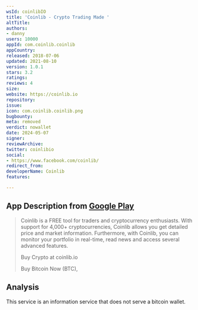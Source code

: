 ```yaml
---
wsId: coinlibIO
title: 'Coinlib - Crypto Trading Made '
altTitle: 
authors:
- danny
users: 10000
appId: com.coinlib.coinlib
appCountry: 
released: 2018-07-06
updated: 2021-08-10
version: 1.0.1
stars: 3.2
ratings: 
reviews: 4
size: 
website: https://coinlib.io
repository: 
issue: 
icon: com.coinlib.coinlib.png
bugbounty: 
meta: removed
verdict: nowallet
date: 2024-05-07
signer: 
reviewArchive: 
twitter: coinlibio
social:
- https://www.facebook.com/coinlib/
redirect_from: 
developerName: Coinlib
features: 

---
```


## App Description from [Google Play](https://play.google.com/store/apps/details?id=com.coinlib.coinlib)

> Coinlib is a FREE tool for traders and cryptocurrency enthusiasts. With support for 4,000+ cryptocurrencies, Coinlib allows you get detailed price and market information. Furthermore, with Coinlib, you can monitor your portfolio in real-time, read news and access several advanced features.
>
> Buy Crypto at coinlib.io
>
> Buy Bitcoin Now (BTC), 

## Analysis

This service is an information service that does not serve a bitcoin wallet.